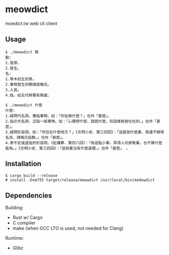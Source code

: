 # meowdict
moedict.tw web cli client

## Usage
```
$ ./meowdict 萌
動:
1.發芽。
2.發生。
名:
1.草木初生的芽。
2.事物發生的開端或徵兆。
3.人民。
4.姓。如五代時蜀有萌慮。

$ ./meowdict 什麼
什麼:
1.疑問代名詞，專指事物。如：「你在做什麼？」也作「甚麼」。
2.指示代名詞，泛指一般事物。如：「心裡想什麼，就說什麼，別這樣吞吞吐吐的。」也作「甚麼」。
3.疑問形容詞。如：「你住在什麼地方？」《文明小史．第三四回》：「這是部什麼書，我還不曉得名目，請悔兄指教。」也作「甚麼」。
4.表不定或虛指的形容詞。《紅樓夢．第四八回》：「為這點小事，弄得人坑家敗業，也不算什麼能為。」《文明小史．第三四回》：「這部書沒有什麼道理。」也作「甚麼」 。
```

## Installation
```
$ cargo build --release
# install -Dvm755 target/release/meowdict /usr/local/bin/medowdict
```

## Dependencies
Building:
- Rust w/ Cargo
- C compiler
- make (when GCC LTO is used, not needed for Clang)

Runtime:
- Glibc
